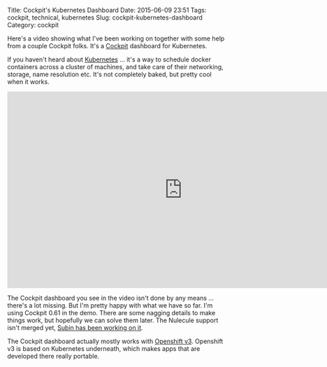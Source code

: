 Title: Cockpit's Kubernetes Dashboard
Date: 2015-06-09 23:51
Tags: cockpit, technical, kubernetes
Slug: cockpit-kubernetes-dashboard
Category: cockpit

Here's a video showing what I've been working on together with some help from a couple Cockpit folks. It's a [Cockpit](http://cockpit-project.org) dashboard for Kubernetes.

If you haven't heard about [Kubernetes](http://kubernetes.io/) ... it's a way to schedule docker containers across a cluster of machines, and take care of their networking, storage, name resolution etc. It's not completely baked, but pretty cool when it works.

<iframe src="http://www.youtube.com/embed/Fcfsu22RssU" html5=1 frameborder="0" height="450" width="800" type="text/html">
</iframe>

The Cockpit dashboard you see in the video isn't done by any means ... there's a lot missing. But I'm pretty happy with what we have so far. I'm using Cockpit 0.61 in the demo. There are some nagging details to make things work, but hopefully we can solve them later. The Nulecule support isn't merged yet, [Subin has been working on it](https://github.com/cockpit-project/cockpit/pull/2332).

The Cockpit dashboard actually mostly works with [Openshift v3](https://github.com/openshift/origin). Openshift v3 is based on Kubernetes underneath, which makes apps that are developed there really portable.
